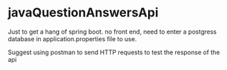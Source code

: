 # javaQuestionAnswersApi
Just to get a hang of spring boot. no front end, need to enter a postgress database in application.properties file to use.

Suggest using postman to send HTTP requests to test the response of the api
